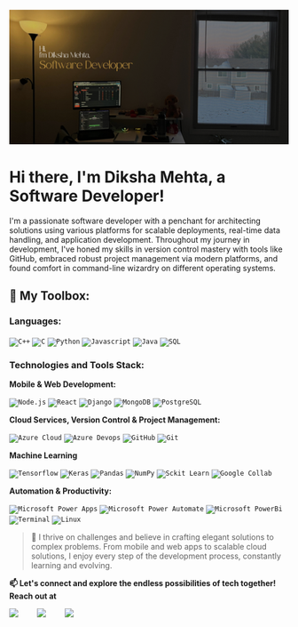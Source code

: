 ![intro-image](./bg.png)

# Hi there, I'm Diksha Mehta, a Software Developer!

I'm a passionate software developer with a penchant for architecting solutions using various platforms for scalable deployments, real-time data handling, and application development. Throughout my journey in development, I've honed my skills in version control mastery with tools like GitHub, embraced robust project management via modern platforms, and found comfort in command-line wizardry on different operating systems.

## 🚀 My Toolbox:

### Languages:

<code><img width="50x" src="https://img.icons8.com/color/2x/c-plus-plus-logo.png" title="C++"/></code>
<code><img width="50x" src="https://img.icons8.com/color/2x/c-programming.png" title="C"/></code>
<code><img width="50x" src="https://img.icons8.com/?size=100&id=13441&format=png&color=000000"  title="Python"/></code>
<code><img width="50px" src="https://img.icons8.com/color/2x/javascript.png" title="Javascript"/></code>
<code><img width="50px" src="https://img.icons8.com/color/2x/java-coffee-cup-logo.png" title="Java"/></code>
<code><img width="50px" src="https://img.icons8.com/?size=100&id=J6KcaRLsTgpZ&format=png&color=000000" title="SQL"/></code>
<!-- <code><img width="50x" src="https://img.icons8.com/color/2x/typescript.png" title="Typescript"/></code> -->

### Technologies and Tools Stack:

**Mobile & Web Development:**

<code><img width="50px" src="https://img.icons8.com/color/2x/nodejs.png" title="Node.js"/></code>
<code><img width="50px" src="https://img.icons8.com/?size=100&id=asWSSTBrDlTW&format=png&color=000000" title="React" /></code>
<code><img width="50px" src="https://img.icons8.com/?size=100&id=qV-JzWYl9dzP&format=png&color=000000" title="Django"/></code>
<code><img width="50px" src="https://img.icons8.com/?size=100&id=bosfpvRzNOG8&format=png&color=000000" title="MongoDB"/></code>
<code><img width="50px" src="https://img.icons8.com/?size=100&id=38561&format=png&color=000000" title="PostgreSQL"/></code>

**Cloud Services, Version Control & Project Management:**

<code><img width="50px" src="https://img.icons8.com/fluency/452/azure-1.png" title="Azure Cloud"/></code>
<code><img width="50px" src="https://img.icons8.com/?size=100&id=lWL5zqQfa1pO&format=png&color=000000" title="Azure Devops"/></code>
<code><img width="50px" src="https://img.icons8.com/fluent/2x/github.png" title="GitHub"/></code>
<code><img width="50px" src="https://img.icons8.com/color/2x/git.png" title="Git"/></code>

**Machine Learning**

<code><img width="50px" src="https://img.icons8.com/?size=100&id=n3QRpDA7KZ7P&format=png&color=000000" title="Tensorflow"/></code>
<code><img width="40px" src="https://t0.gstatic.com/faviconV2?client=SOCIAL&type=FAVICON&fallback_opts=TYPE,SIZE,URL&url=http://keras.io&size=40" title="Keras"/></code>
<code><img width="50px" src="https://img.icons8.com/?size=100&id=xSkewUSqtErH&format=png&color=000000" title="Pandas"/></code>
<code><img width="50px" src="https://img.icons8.com/?size=100&id=aR9CXyMagKIS&format=png&color=000000" title="NumPy"/></code>
<code><img width="80px" src="https://scikit-learn.org/stable/_static/scikit-learn-logo-small.png" title="Sckit Learn"/></code>
<code><img width="50px" src="https://img.icons8.com/?size=100&id=lOqoeP2Zy02f&format=png&color=000000" title="Google Collab"/></code>

**Automation & Productivity:**

<code><img width="50px" src="https://img.icons8.com/fluent/96/microsoft-power-apps-2020.png" title="Microsoft Power Apps"/></code>
<code><img width="50px" src="https://img.icons8.com/fluent/96/microsoft-power-automate-2020.png" title="Microsoft Power Automate"/></code>
<code><img width="50px" src="https://img.icons8.com/?size=100&id=Ny0t2MYrJ70p&format=png&color=000000" title="Microsoft PowerBi"/></code>
<code><img width="50px" src="https://img.icons8.com/fluent/96/console.png" title="Terminal"/></code>
<code><img width="50px" src="https://img.icons8.com/color/2x/linux.png" title="Linux"/></code>

> 🌟 I thrive on challenges and believe in crafting elegant solutions to complex problems. From mobile and web apps to scalable cloud solutions, I enjoy every step of the development process, constantly learning and evolving.
<!--
---

<img src="https://github-readme-stats.vercel.app/api?username=jainayu&show_icons=true&bg_color=204886,3967A2,204886&title_color=091441&text_color=ffffff&icon_color=091441" width="420" /> <img src="http://github-readme-streak-stats.herokuapp.com?user=jainayu&theme=dark&background=204886&border=FFFFFF&stroke=FFFFFF&ring=0D1D4D&currStreakNum=0D1D4D&sideNums=FFFFFF&currStreakLabel=0D1D4D&sideLabels=FFFFFF&dates=FFFFFF&fire=0D1D4D" width="420" />

---
-->
**📫 Let's connect and explore the endless possibilities of tech together! Reach out at**

<a href="https://www.linkedin.com/in/dikshamehta4214/">
  <img align="left" width="50px" src="https://img.icons8.com/plasticine/2x/linkedin.png" />
</a>
<a href = "mailto: dikshamehta4229@gmail.com">
  <img align="left" width="50px" src="https://img.icons8.com/plasticine/2x/gmail.png" />
</a>
<a href = "https://www.instagram.com/tony.rdj.ironman/">
  <img align="left" width="45px" src="https://img.icons8.com/?size=100&id=Xy10Jcu1L2Su&format=png&color=000000" />
</a>

<br>
